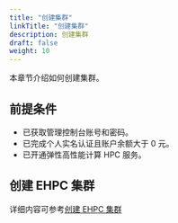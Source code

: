 ```yaml
---
title: "创建集群"
linkTitle: "创建集群"
description: 创建集群
draft: false
weight: 10
---
```


本章节介绍如何创建集群。

## 前提条件

- 已获取管理控制台账号和密码。
- 已完成个人实名认证且账户余额大于 0 元。
- 已开通弹性高性能计算 HPC 服务。



## 创建 EHPC 集群

详细内容可参考[创建 EHPC 集群](/compute/hpc/quick-start/create_ehpc)


